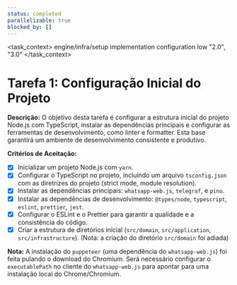 ```yaml
---
status: completed
parallelizable: true
blocked_by: []
---
```


<task_context>
<domain>engine/infra/setup</domain>
<type>implementation</type>
<scope>configuration</scope>
<complexity>low</complexity>
<dependencies></dependencies>
<unblocks>"2.0", "3.0"</unblocks>
</task_context>

# Tarefa 1: Configuração Inicial do Projeto

**Descrição:**
O objetivo desta tarefa é configurar a estrutura inicial do projeto Node.js com TypeScript, instalar as dependências principais e configurar as ferramentas de desenvolvimento, como linter e formatter. Esta base garantirá um ambiente de desenvolvimento consistente e produtivo.

**Critérios de Aceitação:**
- [x] Inicializar um projeto Node.js com `yarn`.
- [x] Configurar o TypeScript no projeto, incluindo um arquivo `tsconfig.json` com as diretrizes do projeto (strict mode, module resolution).
- [x] Instalar as dependências principais: `whatsapp-web.js`, `telegraf`, e `pino`.
- [x] Instalar as dependências de desenvolvimento: `@types/node`, `typescript`, `eslint`, `prettier`, `jest`.
- [x] Configurar o ESLint e o Prettier para garantir a qualidade e a consistência do código.
- [x] Criar a estrutura de diretórios inicial (`src/domain`, `src/application`, `src/infrastructure`). (Nota: a criação do diretório `src/domain` foi adiada)

**Nota:** A instalação do `puppeteer` (uma dependência do `whatsapp-web.js`) foi feita pulando o download do Chromium. Será necessário configurar o `executablePath` no cliente do `whatsapp-web.js` para apontar para uma instalação local do Chrome/Chromium.
